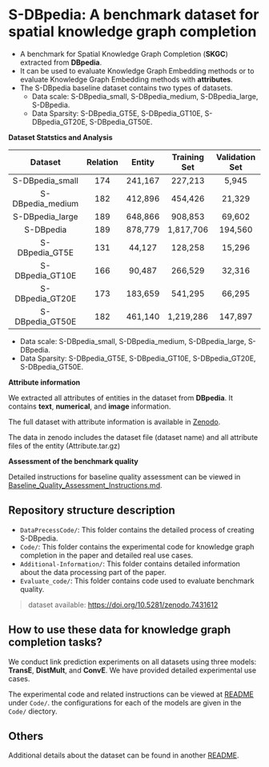 # S-DBpedia: A benchmark dataset for spatial knowledge graph completion



- A benchmark for Spatial Knowledge Graph Completion (**SKGC**) extracted from **DBpedia**.
- It can be used to evaluate Knowledge Graph Embedding methods or to evaluate Knowledge Graph Embedding methods with **attributes**.
- The S-DBpedia baseline dataset contains two types of datasets. 
  - Data scale: S-DBpedia_small, S-DBpedia_medium, S-DBpedia_large, S-DBpedia.
  - Data Sparsity: S-DBpedia_GT5E, S-DBpedia_GT10E, S-DBpedia_GT20E, S-DBpedia_GT50E.

**Dataset Statstics and Analysis**

|     Dataset      | Relation | Entity  | Training Set | Validation Set | Test Set |
| :--------------: | :------: | :-----: | :----------: | :------------: | :------: |
| S-DBpedia_small  |   174    | 241,167 |   227,213    |     5,945      |  5,976   |
| S-DBpedia_medium |   182    | 412,896 |   454,426    |     21,329     |  21,149  |
| S-DBpedia_large  |   189    | 648,866 |   908,853    |     69,602     |  69,096  |
|    S-DBpedia     |   189    | 878,779 |  1,817,706   |    194,560     | 194,869  |
|  S-DBpedia_GT5E  |   131    | 44,127  |   128,258    |     15,296     |  15,268  |
| S-DBpedia_GT10E  |   166    | 90,487  |   266,529    |     32,316     |  32,301  |
| S-DBpedia_GT20E  |   173    | 183,659 |   541,295    |     66,295     |  66,283  |
| S-DBpedia_GT50E  |   182    | 461,140 |  1,219,286   |    147,897     | 148,128  |

- Data scale: S-DBpedia_small, S-DBpedia_medium, S-DBpedia_large, S-DBpedia.
- Data Sparsity: S-DBpedia_GT5E, S-DBpedia_GT10E, S-DBpedia_GT20E, S-DBpedia_GT50E.



**Attribute information**

We extracted all attributes of entities in the dataset from **DBpedia**. It contains **text**, **numerical**, and **image** information.

The full dataset with attribute information is available in [Zenodo](https://doi.org/10.5281/zenodo.7431612).

The data in zenodo includes the dataset file (dataset name) and all attribute files of the entity (Attribute.tar.gz)


**Assessment of the benchmark quality**

Detailed instructions for baseline quality assessment can be viewed in [Baseline_Quality_Assessment_Instructions.md](./Baseline_Quality_Assessment_Instructions.md).


## Repository structure description
- `DataPrecessCode/`: This folder contains the detailed process of creating S-DBpedia.
- `Code/`: This folder contains the experimental code for knowledge graph completion in the paper and detailed real use cases.
- `Additional-Information/`: This folder contains detailed information about the data processing part of the paper.
- `Evaluate_code/`: This folder contains code used to evaluate benchmark quality.

> dataset available: https://doi.org/10.5281/zenodo.7431612


## How to use these data for knowledge graph completion tasks?

We conduct link prediction experiments on all datasets using three models: **TransE**, **DistMult**, and **ConvE**. We have provided detailed experimental use cases. 

The experimental code and related instructions can be viewed at [README](./Code/README.md) under `Code/`. the configurations for each of the models are given in the `Code/` diectory.


## Others

Additional details about the dataset can be found in another [README](./Additional-Information/README.md).
